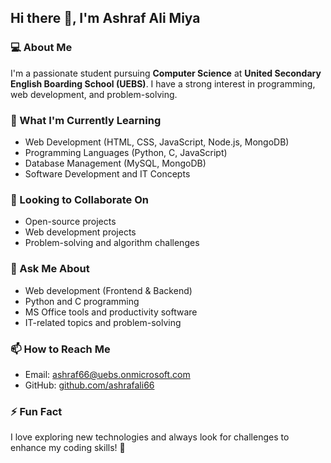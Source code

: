 ## Hi there 👋, I'm Ashraf Ali Miya

### 💻 About Me
I'm a passionate student pursuing **Computer Science** at **United Secondary English Boarding School (UEBS)**. I have a strong interest in programming, web development, and problem-solving. 

### 🚀 What I'm Currently Learning
- Web Development (HTML, CSS, JavaScript, Node.js, MongoDB)
- Programming Languages (Python, C, JavaScript)
- Database Management (MySQL, MongoDB)
- Software Development and IT Concepts

### 👯 Looking to Collaborate On
- Open-source projects
- Web development projects
- Problem-solving and algorithm challenges

### 💬 Ask Me About
- Web development (Frontend & Backend)
- Python and C programming
- MS Office tools and productivity software
- IT-related topics and problem-solving

### 📫 How to Reach Me
- Email: ashraf66@uebs.onmicrosoft.com
- GitHub: [github.com/ashrafali66](https://github.com/ashrafali66)

### ⚡ Fun Fact
I love exploring new technologies and always look for challenges to enhance my coding skills! 🚀
